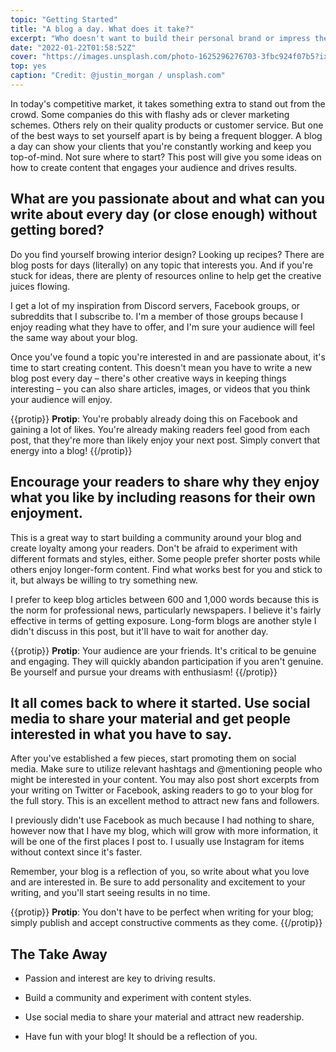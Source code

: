 ```yaml
---
topic: "Getting Started"
title: "A blog a day. What does it take?"
excerpt: "Who doesn't want to build their personal brand or impress their clients with the work they're doing online? But how do you make sure your blog is getting seen and read by as many people as possible without sacrificing quality in the process?"
date: "2022-01-22T01:58:52Z"
cover: "https://images.unsplash.com/photo-1625296276703-3fbc924f07b5?ixlib=rb-1.2.1&ixid=MnwxMjA3fDB8MHxwaG90by1wYWdlfHx8fGVufDB8fHx8&auto=format&fit=crop&w=2670&q=80"
top: yes
caption: "Credit: @justin_morgan / unsplash.com"
---
```


In today's competitive market, it takes something extra to stand out from the crowd. Some companies do this with flashy ads or clever marketing schemes. Others rely on their quality products or customer service. But one of the best ways to set yourself apart is by being a frequent blogger. A blog a day can show your clients that you're constantly working and keep you top-of-mind. Not sure where to start? This post will give you some ideas on how to create content that engages your audience and drives results.

## What are you passionate about and what can you write about every day (or close enough) without getting bored?

Do you find yourself browing interior design? Looking up recipes? There are blog posts for days (literally) on any topic that interests you. And if you're stuck for ideas, there are plenty of resources online to help get the creative juices flowing.

I get a lot of my inspiration from Discord servers, Facebook groups, or subreddits that I subscribe to. I'm a member of those groups because I enjoy reading what they have to offer, and I'm sure your audience will feel the same way about your blog.

Once you've found a topic you're interested in and are passionate about, it's time to start creating content. This doesn't mean you have to write a new blog post every day – there's other creative ways in keeping things interesting – you can also share articles, images, or videos that you think your audience will enjoy.

{{protip}}
**Protip**: You're probably already doing this on Facebook and gaining a lot of likes. You're already making readers feel good from each post, that they're more than likely enjoy your next post. Simply convert that energy into a blog!
{{/protip}}


## Encourage your readers to share why they enjoy what you like by including reasons for their own enjoyment. 

This is a great way to start building a community around your blog and create loyalty among your readers. Don't be afraid to experiment with different formats and styles, either. Some people prefer shorter posts while others enjoy longer-form content. Find what works best for you and stick to it, but always be willing to try something new.

I prefer to keep blog articles between 600 and 1,000 words because this is the norm for professional news, particularly newspapers. I believe it's fairly effective in terms of getting exposure. Long-form blogs are another style I didn't discuss in this post, but it'll have to wait for another day.

{{protip}}
**Protip**: Your audience are your friends. It's critical to be genuine and engaging. They will quickly abandon participation if you aren't genuine. Be yourself and pursue your dreams with enthusiasm!
{{/protip}}


## It all comes back to where it started. Use social media to share your material and get people interested in what you have to say.

After you've established a few pieces, start promoting them on social media. Make sure to utilize relevant hashtags and @mentioning people who might be interested in your content. You may also post short excerpts from your writing on Twitter or Facebook, asking readers to go to your blog for the full story. This is an excellent method to attract new fans and followers.

I previously didn't use Facebook as much because I had nothing to share, however now that I have my blog, which will grow with more information, it will be one of the first places I post to. I usually use Instagram for items without context since it's faster.

Remember, your blog is a reflection of you, so write about what you love and are interested in. Be sure to add personality and excitement to your writing, and you'll start seeing results in no time.

{{protip}}
**Protip**: You don't have to be perfect when writing for your blog; simply publish and accept constructive comments as they come.
{{/protip}}


## The Take Away

- Passion and interest are key to driving results.

- Build a community and experiment with content styles.

- Use social media to share your material and attract new readership.

- Have fun with your blog! It should be a reflection of you.